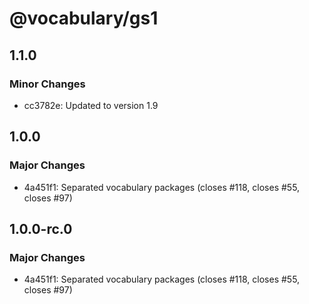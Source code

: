 # @vocabulary/gs1

## 1.1.0

### Minor Changes

- cc3782e: Updated to version 1.9

## 1.0.0

### Major Changes

- 4a451f1: Separated vocabulary packages (closes #118, closes #55, closes #97)

## 1.0.0-rc.0

### Major Changes

- 4a451f1: Separated vocabulary packages (closes #118, closes #55, closes #97)
